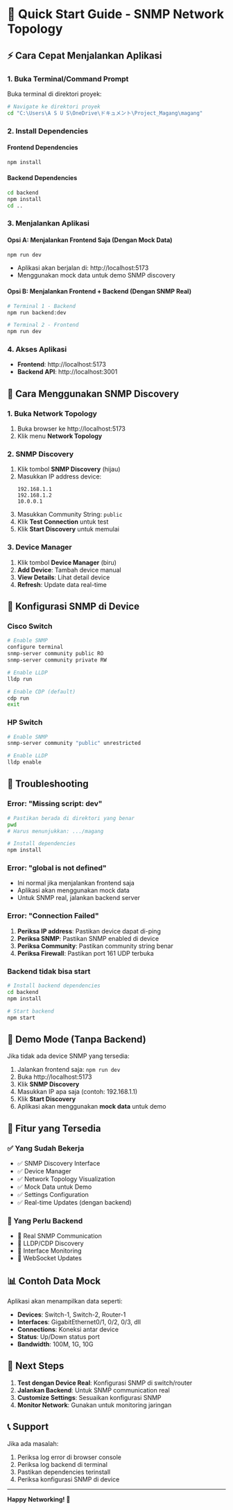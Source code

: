 # 🚀 Quick Start Guide - SNMP Network Topology

## ⚡ Cara Cepat Menjalankan Aplikasi

### 1. Buka Terminal/Command Prompt
Buka terminal di direktori proyek:
```bash
# Navigate ke direktori proyek
cd "C:\Users\A S U S\OneDrive\ドキュメント\Project_Magang\magang"
```

### 2. Install Dependencies

#### Frontend Dependencies
```bash
npm install
```

#### Backend Dependencies
```bash
cd backend
npm install
cd ..
```

### 3. Menjalankan Aplikasi

#### Opsi A: Menjalankan Frontend Saja (Dengan Mock Data)
```bash
npm run dev
```
- Aplikasi akan berjalan di: http://localhost:5173
- Menggunakan mock data untuk demo SNMP discovery

#### Opsi B: Menjalankan Frontend + Backend (Dengan SNMP Real)
```bash
# Terminal 1 - Backend
npm run backend:dev

# Terminal 2 - Frontend  
npm run dev
```

### 4. Akses Aplikasi
- **Frontend**: http://localhost:5173
- **Backend API**: http://localhost:3001

## 🎯 Cara Menggunakan SNMP Discovery

### 1. Buka Network Topology
1. Buka browser ke http://localhost:5173
2. Klik menu **Network Topology**

### 2. SNMP Discovery
1. Klik tombol **SNMP Discovery** (hijau)
2. Masukkan IP address device:
   ```
   192.168.1.1
   192.168.1.2
   10.0.0.1
   ```
3. Masukkan Community String: `public`
4. Klik **Test Connection** untuk test
5. Klik **Start Discovery** untuk memulai

### 3. Device Manager
1. Klik tombol **Device Manager** (biru)
2. **Add Device**: Tambah device manual
3. **View Details**: Lihat detail device
4. **Refresh**: Update data real-time

## 🔧 Konfigurasi SNMP di Device

### Cisco Switch
```bash
# Enable SNMP
configure terminal
snmp-server community public RO
snmp-server community private RW

# Enable LLDP
lldp run

# Enable CDP (default)
cdp run
exit
```

### HP Switch
```bash
# Enable SNMP
snmp-server community "public" unrestricted

# Enable LLDP
lldp enable
```

## 🐛 Troubleshooting

### Error: "Missing script: dev"
```bash
# Pastikan berada di direktori yang benar
pwd
# Harus menunjukkan: .../magang

# Install dependencies
npm install
```

### Error: "global is not defined"
- Ini normal jika menjalankan frontend saja
- Aplikasi akan menggunakan mock data
- Untuk SNMP real, jalankan backend server

### Error: "Connection Failed"
1. **Periksa IP address**: Pastikan device dapat di-ping
2. **Periksa SNMP**: Pastikan SNMP enabled di device
3. **Periksa Community**: Pastikan community string benar
4. **Periksa Firewall**: Pastikan port 161 UDP terbuka

### Backend tidak bisa start
```bash
# Install backend dependencies
cd backend
npm install

# Start backend
npm start
```

## 📱 Demo Mode (Tanpa Backend)

Jika tidak ada device SNMP yang tersedia:

1. Jalankan frontend saja: `npm run dev`
2. Buka http://localhost:5173
3. Klik **SNMP Discovery**
4. Masukkan IP apa saja (contoh: 192.168.1.1)
5. Klik **Start Discovery**
6. Aplikasi akan menggunakan **mock data** untuk demo

## 🎨 Fitur yang Tersedia

### ✅ Yang Sudah Bekerja
- ✅ SNMP Discovery Interface
- ✅ Device Manager
- ✅ Network Topology Visualization
- ✅ Mock Data untuk Demo
- ✅ Settings Configuration
- ✅ Real-time Updates (dengan backend)

### 🔄 Yang Perlu Backend
- 🔄 Real SNMP Communication
- 🔄 LLDP/CDP Discovery
- 🔄 Interface Monitoring
- 🔄 WebSocket Updates

## 📊 Contoh Data Mock

Aplikasi akan menampilkan data seperti:
- **Devices**: Switch-1, Switch-2, Router-1
- **Interfaces**: GigabitEthernet0/1, 0/2, 0/3, dll
- **Connections**: Koneksi antar device
- **Status**: Up/Down status port
- **Bandwidth**: 100M, 1G, 10G

## 🚀 Next Steps

1. **Test dengan Device Real**: Konfigurasi SNMP di switch/router
2. **Jalankan Backend**: Untuk SNMP communication real
3. **Customize Settings**: Sesuaikan konfigurasi SNMP
4. **Monitor Network**: Gunakan untuk monitoring jaringan

## 📞 Support

Jika ada masalah:
1. Periksa log error di browser console
2. Periksa log backend di terminal
3. Pastikan dependencies terinstall
4. Periksa konfigurasi SNMP di device

---

**Happy Networking! 🎉**
